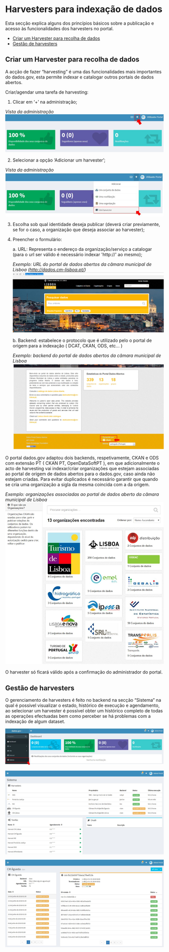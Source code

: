 # Harvesters para indexação de dados

Esta secção explica alguns dos princípios básicos sobre a publicação e acesso às funcionalidades dos harvesters no portal.

- [Criar um Harvester para recolha de dados](#criar-um-harvester-para-recolha-de-dados)
- [Gestão de harvesters](#gestão-de-harvesters)

## Criar um Harvester para recolha de dados

A acção de fazer “harvesting” é uma das funcionalidades mais importantes do dados.gov, esta permite indexar e catalogar outros portais de dados abertos.

Criar/agendar uma tarefa de harvesting:

1. Clicar em ‘+’ na administração;

*Vista da administração*
![Mais](screenshots/plus.JPG)

2. Selecionar a opção ‘Adicionar um harvester’;

*Vista da administração*
![Adicionar um Harvester](screenshots/harvester.JPG)

3. Escolha sob qual identidade deseja publicar (deverá criar previamente, se for o caso, a organização que deseja associar ao harvester);

4. Preencher o formulário:
   
   a. URL: Representa o endereço da organização/serviço a catalogar (para o url ser válido é necessário indexar 'http://' ao mesmo);
  

   *Exemplo: URL do portal de dados abertos da câmara municipal de Lisboa (http://dados.cm-lisboa.pt/)*
   ![URL CM Lisboa](screenshots/portalcmlisboa.png)
   
   b. Backend: estabelece o protocolo que é utilizado pelo o portal de origem para a indexação ( DCAT, CKAN, ODS, etc... )
   
   *Exemplo: backend do portal de dados abertos da câmara municipal de Lisboa*
   ![Backend CM Lisboa](screenshots/backendcmlisboa.JPG)
 
   
O portal dados.gov adaptou dois backends, respetivamente, CKAN e ODS com extensão PT ( CKAN PT, OpenDataSoftPT ), em que adicionalmente o acto de harvesting vai indexar/criar organizações que estejam associadas ao portal de origem de dados abertos para o dados.gov, caso ainda não estejam criadas. Para evitar duplicados é necessário garantir que quando se cria uma organização a sigla da mesma coincida com a da origem. 

*Exemplo: organizações associadas ao portal de dados aberto da câmara municipal de Lisboa*
![Organizações associadas CM Lisboa](screenshots/organizacoescmlisboas.JPG)

O harvester só ficará válido após a confirmação do administrador do portal.

## Gestão de harvesters

O gerenciamento de harvesters é feito no backend na secção “Sistema” na qual é possivel visualizar o estado, histórico de execução e agendamento, ao selecionar um harvester é possível obter um histórico completo de todas as operações efectuadas bem como perceber se há problemas com a indexação de algum dataset.

![Módulo Sistema](screenshots/sistemaclick.JPG)
 
![Visão geral dos harvesters adicionados](screenshots/sistemabackend.JPG)
 
![Detalhes de um harvester](screenshots/failharvester.JPG)
 
